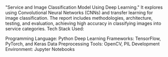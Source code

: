 "Service and Image Classification Model Using Deep Learning." It explores using Convolutional Neural Networks (CNNs) and transfer learning for image classification. The report includes methodologies, architecture, testing, and evaluation, achieving high accuracy in classifying images into service categories.
Tech Stack Used:

Programming Language: Python
Deep Learning Frameworks: TensorFlow, PyTorch, and Keras
Data Preprocessing Tools: OpenCV, PIL
Development Environment: Jupyter Notebooks
